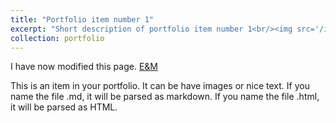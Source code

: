 ```yaml
---
title: "Portfolio item number 1"
excerpt: "Short description of portfolio item number 1<br/><img src='/images/500x300.png'>"
collection: portfolio
---
```


I have now modified this page. [E&M](Electromagnetism)

This is an item in your portfolio. It can be have images or nice text. If you name the file .md, it will be parsed as markdown. If you name the file .html, it will be parsed as HTML.
